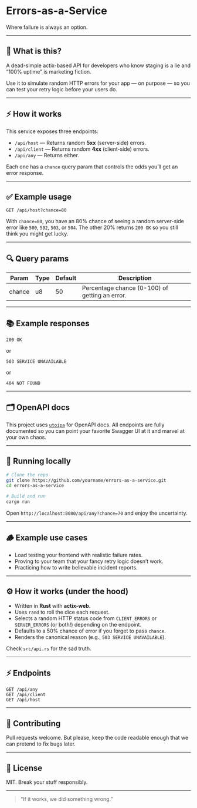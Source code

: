 # Errors-as-a-Service

Where failure is always an option.

---

## 🤔 What is this?

A dead-simple actix-based API for developers who know staging is a lie and “100% uptime” is marketing fiction.

Use it to simulate random HTTP errors for your app — on purpose — so you can test your retry logic before your users do.

---

## ⚡ How it works

This service exposes three endpoints:

- `/api/host` — Returns random **5xx** (server-side) errors.
- `/api/client` — Returns random **4xx** (client-side) errors.
- `/api/any` — Returns either.

Each one has a `chance` query param that controls the odds you’ll get an error response.

---

## ✅ Example usage

```http
GET /api/host?chance=80
````

With `chance=80`, you have an 80% chance of seeing a random server-side error like `500`, `502`, `503`, or `504`.
The other 20% returns `200 OK` so you still think you might get lucky.

---

## 🔍 Query params

| Param  | Type | Default | Description                                    |
| ------ | ---- | ------- | ---------------------------------------------- |
| chance | u8   | 50      | Percentage chance (0-100) of getting an error. |

---

## 📚 Example responses

```text
200 OK
```

or

```text
503 SERVICE UNAVAILABLE
```

or

```text
404 NOT FOUND
```

---

## 🗂️ OpenAPI docs

This project uses [`utoipa`](https://github.com/juhaku/utoipa) for OpenAPI docs.
All endpoints are fully documented so you can point your favorite Swagger UI at it and marvel at your own chaos.

---

## 🚀 Running locally

```bash
# Clone the repo
git clone https://github.com/yourname/errors-as-a-service.git
cd errors-as-a-service

# Build and run
cargo run
```

Open `http://localhost:8080/api/any?chance=70` and enjoy the uncertainty.

---

## 🪵 Example use cases

- Load testing your frontend with realistic failure rates.
- Proving to your team that your fancy retry logic doesn’t work.
- Practicing how to write believable incident reports.

---

## ⚙️ How it works (under the hood)

- Written in **Rust** with **actix-web**.
- Uses `rand` to roll the dice each request.
- Selects a random HTTP status code from `CLIENT_ERRORS` or `SERVER_ERRORS` (or both!) depending on the endpoint.
- Defaults to a 50% chance of error if you forget to pass `chance`.
- Renders the canonical reason (e.g., `503 SERVICE UNAVAILABLE`).

Check `src/api.rs` for the sad truth.

---

## ⚡ Endpoints

```text
GET /api/any
GET /api/client
GET /api/host
```

---

## 🤝 Contributing

Pull requests welcome.
But please, keep the code readable enough that we can pretend to fix bugs later.

---

## 📜 License

MIT. Break your stuff responsibly.

---

> “If it works, we did something wrong.”
